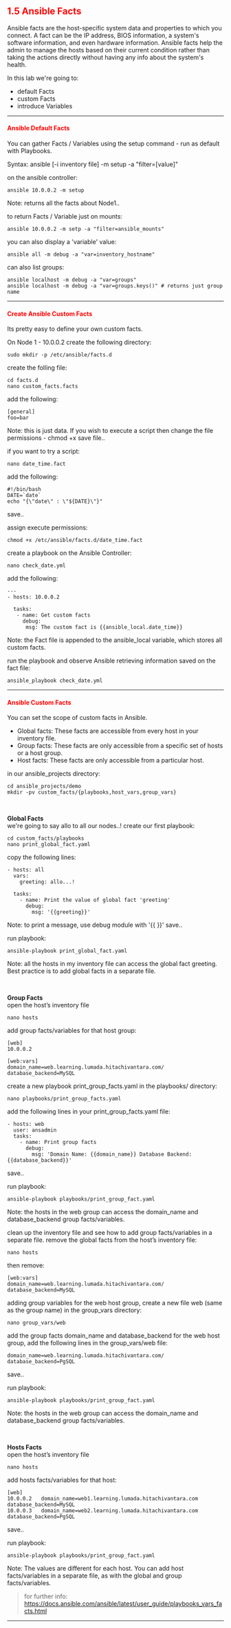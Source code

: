 ## <font color='red'>1.5 Ansible Facts</font>
Ansible facts are the host-specific system data and properties to which you connect. A fact can be the IP address, BIOS information, a system's software information, and even hardware information. Ansible facts help the admin to manage the hosts based on their current condition rather than taking the actions directly without having any info about the system's health.

In this lab we're going to:
* default Facts
* custom Facts
* introduce Variables

---

#### <font color='red'>Ansible Default Facts</font>
You can gather Facts / Variables using the setup command - run as default with Playbooks.


Syntax: ansible [-i inventory file] <servers> -m setup -a "filter=[value]"

on the ansible controller:
```
ansible 10.0.0.2 -m setup
```
Note: returns all the facts about Node1..

to return Facts / Variable just on mounts:
```
ansible 10.0.0.2 -m setp -a "filter=ansible_mounts"
```
you can also display a 'variable' value:
```
ansible all -m debug -a "var=inventory_hostname"
```
can also list groups:
```
ansible localhost -m debug -a "var=groups"
ansible localhost -m debug -a "var=groups.keys()" # returns just group name
```

---

#### <font color='red'>Create Ansible Custom Facts</font>
Its pretty easy to define your own custom facts.

On Node 1 - 10.0.0.2 create the following directory: 
```
sudo mkdir -p /etc/ansible/facts.d
```
create the folling file:
```
cd facts.d
nano custom_facts.facts
```
add the following:
```
[general]
foo=bar
```
Note: this is just data. If you wish to execute a script then change the file permissions - chmod +x
save file..

if you want to try a script:
```
nano date_time.fact
```
add the following:
```
#!/bin/bash
DATE=`date`
echo "{\"date\" : \"${DATE}\"}"
```
save..

assign execute permissions:
```
chmod +x /etc/ansible/facts.d/date_time.fact
```
create a playbook on the Ansible Controller:
```
nano check_date.yml
```
add the following:
```
---
- hosts: 10.0.0.2

  tasks:
   - name: Get custom facts
     debug:
      msg: The custom fact is {{ansible_local.date_time}}
```
Note: the Fact file is appended to the ansible_local variable, which stores all custom facts.

run the playbook and observe Ansible retrieving information saved on the fact file:
```
ansible_playbook check_date.yml
```

---

#### <font color='red'>Ansible Custom Facts</font>
You can set the scope of custom facts in Ansible.
* Global facts: These facts are accessible from every host in your inventory file.
* Group facts: These facts are only accessible from a specific set of hosts or a host group.
* Host facts: These facts are only accessible from a particular host.

in our ansible_projects directory:
```
cd ansible_projects/demo
mkdir -pv custom_facts/{playbooks,host_vars,group_vars}
```

</br>

**Global Facts**  
we're going to say allo to all our nodes..!
create our first playbook:
```
cd custom_facts/playbooks
nano print_global_fact.yaml
```
copy the following lines:
```
- hosts: all
  vars:
    greeting: allo...!

  tasks:
    - name: Print the value of global fact 'greeting'
      debug:
        msg: '{{greeting}}'
```
Note: to print a message, use debug module with '{{  }}'
save..

run playbook:
```
ansible-playbook print_global_fact.yaml
```
Note: all the hosts in my inventory file can access the global fact greeting. Best practice is to add global facts in a separate file. 

</br>

**Group Facts**  
open the host’s inventory file
```
nano hosts
```
add group facts/variables for that host group:
```
[web]
10.0.0.2

[web:vars]
domain_name=web.learning.lumada.hitachivantara.com/
database_backend=MySQL
```
create a new playbook print_group_facts.yaml in the playbooks/ directory:
```
nano playbooks/print_group_facts.yaml
```
add the following lines in your print_group_facts.yaml file:
```
- hosts: web
  user: ansadmin
  tasks:
    - name: Print group facts
      debug:
        msg: 'Domain Name: {{domain_name}} Database Backend: {{database_backend}}'
```
save..

run playbook:
```
ansible-playbook playbooks/print_group_fact.yaml
```
Note: the hosts in the web group can access the domain_name and database_backend group facts/variables.


clean up the inventory file and see how to add group facts/variables in a separate file.
remove the global facts from the host’s inventory file:
```
nano hosts
```
then remove:
```
[web:vars]
domain_name=web.learning.lumada.hitachivantara.com/
database_backend=MySQL
```
adding group variables for the web host group, create a new file web (same as the group name) in the group_vars directory:
```
nano group_vars/web
```
add the group facts domain_name and database_backend for the web host group, add the following lines in the group_vars/web file:
```
domain_name=web.learning.lumada.hitachivantara.com/
database_backend=PgSQL
```
save..

run playbook:
```
ansible-playbook playbooks/print_group_fact.yaml
```
Note: the hosts in the web group can access the domain_name and database_backend group facts/variables.

</br>

**Hosts Facts**  
open the host’s inventory file
```
nano hosts
```
add hosts facts/variables for that host:
```
[web]
10.0.0.2   domain_name=web1.learning.lumada.hitachivantara.com database_backend=MySQL
10.0.0.3   domain_name=web2.learning.lumada.hitachivantara.com database_backend=PgSQL
```
save..

run playbook:
```
ansible-playbook playbooks/print_group_fact.yaml
```
Note: The values are different for each host. You can add host facts/variables in a separate file, as with the global and group facts/variables.

  > for further info: https://docs.ansible.com/ansible/latest/user_guide/playbooks_vars_facts.html

---